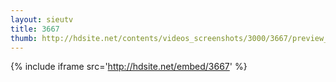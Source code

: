 ```yaml
---
layout: sieutv
title: 3667
thumb: http://hdsite.net/contents/videos_screenshots/3000/3667/preview_360p.mp4.jpg
---
```

{% include iframe src='http://hdsite.net/embed/3667' %}
 
